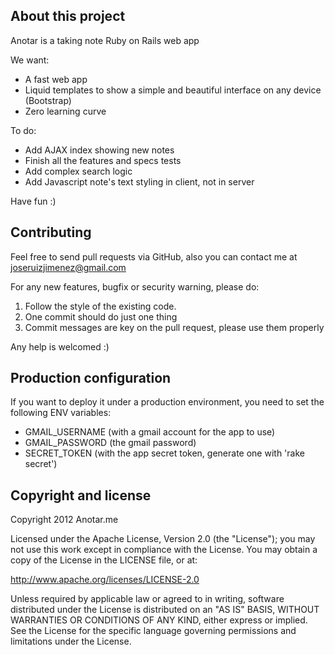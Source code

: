 ## About this project
Anotar is a taking note Ruby on Rails web app

We want:
  - A fast web app
  - Liquid templates to show a simple and beautiful interface on any device (Bootstrap)
  - Zero learning curve

To do:
  - Add AJAX index showing new notes
  - Finish all the features and specs tests
  - Add complex search logic
  - Add Javascript note's text styling in client, not in server

Have fun :)

## Contributing
Feel free to send pull requests via GitHub, also you can contact me at joseruizjimenez@gmail.com

For any new features, bugfix or security warning, please do:
  1. Follow the style of the existing code.
  2. One commit should do just one thing
  3. Commit messages are key on the pull request, please use them properly

Any help is welcomed :)

## Production configuration
If you want to deploy it under a production environment, you need to set the following ENV variables:
  - GMAIL_USERNAME (with a gmail account for the app to use)
  - GMAIL_PASSWORD (the gmail password)
  - SECRET_TOKEN (with the app secret token, generate one with 'rake secret')

## Copyright and license
Copyright 2012 Anotar.me

Licensed under the Apache License, Version 2.0 (the "License"); you may not use this work except in compliance with the License. You may obtain a copy of the License in the LICENSE file, or at:

http://www.apache.org/licenses/LICENSE-2.0

Unless required by applicable law or agreed to in writing, software distributed under the License is distributed on an "AS IS" BASIS, WITHOUT WARRANTIES OR CONDITIONS OF ANY KIND, either express or implied. See the License for the specific language governing permissions and limitations under the License.
